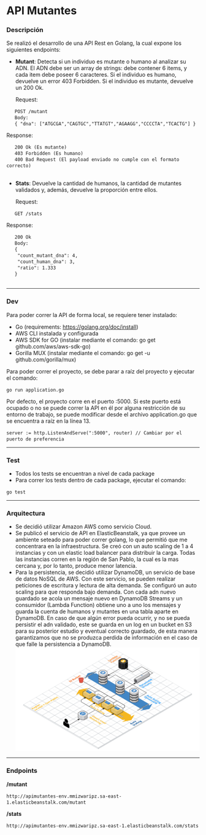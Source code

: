 # API Mutantes
### Descripción
Se realizó el desarrollo de una API Rest en Golang, la cual expone los siguientes endpoints:

- __Mutant__: Detecta si un individuo es mutante o humano al analizar su ADN. 
El ADN debe ser un array de strings: debe contener 6 items, y cada item debe poseer 6 caracteres. 
Si el individuo es humano, devuelve un error 403 Forbidden. 
Si el individuo es mutante, devuelve un 200 Ok.

   Request:
```   
   POST /mutant
   Body:
   { "dna": ["ATGCGA","CAGTGC","TTATGT","AGAAGG","CCCCTA","TCACTG"] }
```
   Response:
```
   200 Ok (Es mutante)
   403 Forbidden (Es humano)
   400 Bad Request (El payload enviado no cumple con el formato correcto)
   
```

- __Stats__: Devuelve la cantidad de humanos, la cantidad de mutantes validados y, además, devuelve la proporción entre ellos.


   Request:
```   
   GET /stats
```   
   Response:
```   
   200 Ok
   Body:
   {
    "count_mutant_dna": 4,
    "count_human_dna": 3,
    "ratio": 1.333
   }
   
```
___

### Dev
Para poder correr la API de forma local, se requiere tener instalado:
- Go (requirements: https://golang.org/doc/install)
- AWS CLI instalada y configurada
- AWS SDK for GO (instalar mediante el comando: go get github.com/aws/aws-sdk-go)
- Gorilla MUX (instalar mediante el comando: go get -u github.com/gorilla/mux)

Para poder correr el proyecto, se debe parar a raíz del proyecto y ejecutar el comando:
```
go run application.go
```
Por defecto, el proyecto corre en el puerto :5000. Si este puerto está ocupado o no se puede correr la API en él por alguna restricción de su entorno de trabajo, se puede modificar desde el archivo application.go que se encuentra a raíz en la línea 13.

```
server := http.ListenAndServe(":5000", router) // Cambiar por el puerto de preferencia
```
___

### Test

- Todos los tests se encuentran a nivel de cada package
- Para correr los tests dentro de cada package, ejecutar el comando:
``` 
go test
```
___

### Arquitectura
- Se decidió utilizar Amazon AWS como servicio Cloud. 
- Se publicó el servicio de API en ElasticBeanstalk, ya que provee un ambiente seteado para poder correr golang, lo que permitió que me concentrara en la infraestructura. 
Se creó con un auto scaling de 1 a 4 instancias y con un elastic load balancer para distribuir la carga. 
Todas las instancias corren en la región de San Pablo, la cual es la mas cercana y, por lo tanto, produce menor latencia.
- Para la persistencia, se decidió utilizar DynamoDB, un servicio de base de datos NoSQL de AWS. Con este servicio, se pueden realizar peticiones de escritura y lectura de alta demanda. Se configuró un auto scaling para que responda bajo demanda. 
Con cada adn nuevo guardado se acola un mensaje nuevo en DynamoDB Streams y un consumidor (Lambda Function) obtiene uno a uno los mensajes y guarda la cuenta de humanos y mutantes en una tabla aparte en DynamoDB. 
En caso de que algún error pueda ocurrir, y no se pueda persistir el adn validado, este se guarda en un log en un bucket en S3 para su posterior estudio y eventual correcto guardado, de esta manera garantizamos que no se produzca perdida de información en el caso de que falle la persistencia a DynamoDB.
![logo]

[logo]:https://github.com/bgiulianetti/api-mutantes/blob/master/architecture/architecture-diagram.png "Arquitectura"

___
### Endpoints
__/mutant__
``` 
http://apimutantes-env.mmizwaripz.sa-east-1.elasticbeanstalk.com/mutant
``` 
__/stats__
``` 
http://apimutantes-env.mmizwaripz.sa-east-1.elasticbeanstalk.com/stats
``` 
